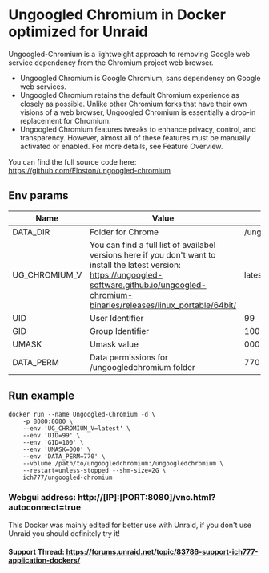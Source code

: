 # Ungoogled Chromium in Docker optimized for Unraid
Ungoogled-Chromium is a lightweight approach to removing Google web service dependency from the Chromium project web browser.
- Ungoogled Chromium is Google Chromium, sans dependency on Google web services.
- Ungoogled Chromium retains the default Chromium experience as closely as possible. Unlike other Chromium forks that have their own visions of a web browser, Ungoogled Chromium is essentially a drop-in replacement for Chromium.
- Ungoogled Chromium features tweaks to enhance privacy, control, and transparency. However, almost all of these features must be manually activated or enabled. For more details, see Feature Overview.

You can find the full source code here: https://github.com/Eloston/ungoogled-chromium

## Env params
| Name | Value | Example |
| --- | --- | --- |
| DATA_DIR | Folder for Chrome | /ungoogledchromium |
| UG_CHROMIUM_V | You can find a full list of availabel versions here if you don't want to install the latest version: https://ungoogled-software.github.io/ungoogled-chromium-binaries/releases/linux_portable/64bit/ | latest |
| UID | User Identifier | 99 |
| GID | Group Identifier | 100 |
| UMASK | Umask value | 000 |
| DATA_PERM | Data permissions for /ungoogledchromium folder | 770 |

## Run example
```
docker run --name Ungoogled-Chromium -d \
	-p 8080:8080 \
    --env 'UG_CHROMIUM_V=latest' \
	--env 'UID=99' \
	--env 'GID=100' \
	--env 'UMASK=000' \
	--env 'DATA_PERM=770' \
	--volume /path/to/ungoogledchromium:/ungoogledchromium \
    --restart=unless-stopped --shm-size=2G \
	ich777/ungoogled-chromium
```
### Webgui address: http://[IP]:[PORT:8080]/vnc.html?autoconnect=true

This Docker was mainly edited for better use with Unraid, if you don't use Unraid you should definitely try it!

#### Support Thread: https://forums.unraid.net/topic/83786-support-ich777-application-dockers/